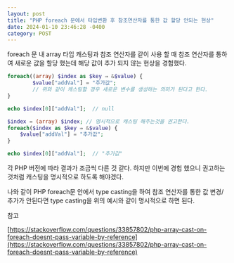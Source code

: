 ```yaml
---
layout: post
title: "PHP foreach 문에서 타입변환 후 참조연산자를 통한 값 할당 안되는 현상"
date: 2024-01-10 23:46:28 -0400
category: POST
---
```




foreach 문 내 array 타입 캐스팅과 참조 연산자를 같이 사용 할 때 참조 연산자를 통하여 새로운 값을 할당 했는데 해당 값이 추가 되지 않는 현상을 경험했다. 

```php
foreach((array) $index as $key ⇒ &$value) {
		$value["addVal"] = "추가값";
		// 위와 같이 캐스팅할 경우 새로운 변수를 생성하는 의미가 된다고 한다. 
}

echo $index[0]["addVal"];  // null
```

```php
$index = (array) $index; // 명시적으로 캐스팅 해주는것을 권고한다.
foreach($index as $key ⇒ &$value) {
	$value["addVal"] = "추가값";
}

echo $index[0]["addVal"];  // "추가값"
```

각 PHP 버전에 따라 결과가 조금씩 다른 것 같다. 하지만 이번에 경험 했으니 권고하는 것처럼 캐스팅을 명시적으로 하도록 해야겠다. 

나와 같이 PHP foreach문 안에서 type casting을 하여 참조 연산자를 통한 값 변경/추가가 안된다면 type casting을 위의 예시와 같이 명시적으로 하면 된다.

참고

[https://stackoverflow.com/questions/33857802/php-array-cast-on-foreach-doesnt-pass-variable-by-reference](https://stackoverflow.com/questions/33857802/php-array-cast-on-foreach-doesnt-pass-variable-by-reference)